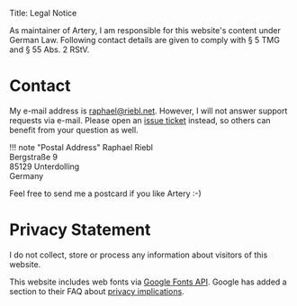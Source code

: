 Title: Legal Notice

As maintainer of Artery, I am responsible for this website's content under German Law.
Following contact details are given to comply with § 5 TMG and § 55 Abs. 2 RStV.

# Contact

My e-mail address is [raphael@riebl.net](mailto:raphael@riebl.net).
However, I will not answer support requests via e-mail.
Please open an [issue ticket](https://github.com/riebl/artery/issues) instead, so others can benefit from your question as well.

!!! note "Postal Address"
    Raphael Riebl  
    Bergstraße 9  
    85129 Unterdolling  
    Germany

Feel free to send me a postcard if you like Artery :-)

# Privacy Statement

I do not collect, store or process any information about visitors of this website.

This website includes web fonts via [Google Fonts API](https://fonts.google.com).
Google has added a section to their FAQ about [privacy implications](https://developers.google.com/fonts/faq#what_does_using_the_google_fonts_api_mean_for_the_privacy_of_my_users).
